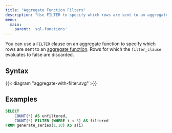 ```yaml
---
title: "Aggregate Function Filters"
description: "Use FILTER to specify which rows are sent to an aggregate function"
menu:
  main:
    parent: 'sql-functions'
---
```


You can use a `FILTER` clause on an aggregate function to specify which rows are sent to an [aggregate function](../#aggregate-func). Rows for which the `filter_clause` evaluates to false are discarded.

## Syntax

{{< diagram "aggregate-with-filter.svg" >}}

## Examples

```sql
SELECT
    COUNT(*) AS unfiltered,
    COUNT(*) FILTER (WHERE i < 5) AS filtered
FROM generate_series(1,10) AS s(i)
```
